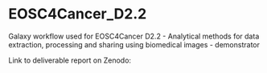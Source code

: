 # EOSC4Cancer_D2.2
Galaxy workflow used for EOSC4Cancer D2.2 - Analytical methods for data extraction, processing and sharing using biomedical images - demonstrator

Link to deliverable report on Zenodo: 
